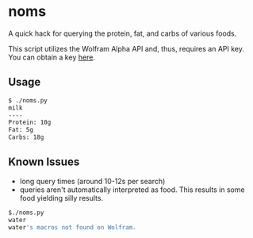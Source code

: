 # noms

A quick hack for querying the protein, fat, and carbs of various foods.

This script utilizes the Wolfram Alpha API and, thus, requires an API key. You
can obtain a key [here](http://products.wolframalpha.com/api/).

## Usage
```bash
$ ./noms.py
milk
----
Protein: 10g
Fat: 5g
Carbs: 18g
```

## Known Issues

* long query times (around 10-12s per search)
* queries aren't automatically interpreted as food. This results in some food yielding silly results.
```bash
$./noms.py
water
water's macros not found on Wolfram.
```
